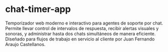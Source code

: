 # chat-timer-app
Temporizador web moderno e interactivo para agentes de soporte por chat. Permite llevar control de intervalos de respuesta, recibir alertas visuales y sonoras, y administrar hasta dos chats simultáneos de manera eficiente. Diseñado para flujos de trabajo en servicio al cliente por Juan Fernando Araujo Castellanos.
